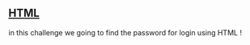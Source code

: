 ## [HTML](https://www.root-me.org/fr/Challenges/Web-Serveur/HTML) 

in this challenge we going to find the password for login using HTML !

![]()

